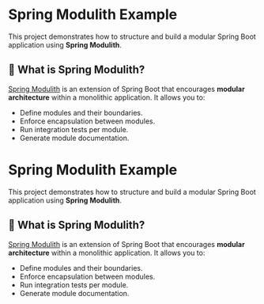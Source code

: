 # Spring Modulith Example

This project demonstrates how to structure and build a modular Spring Boot application using **Spring Modulith**.

## 🌱 What is Spring Modulith?

[Spring Modulith](https://spring.io/projects/spring-modulith) is an extension of Spring Boot that encourages **modular architecture** within a monolithic application. It allows you to:
- Define modules and their boundaries.
- Enforce encapsulation between modules.
- Run integration tests per module.
- Generate module documentation.


# Spring Modulith Example

This project demonstrates how to structure and build a modular Spring Boot application using **Spring Modulith**.

## 🌱 What is Spring Modulith?

[Spring Modulith](https://spring.io/projects/spring-modulith) is an extension of Spring Boot that encourages **modular architecture** within a monolithic application. It allows you to:
- Define modules and their boundaries.
- Enforce encapsulation between modules.
- Run integration tests per module.
- Generate module documentation.